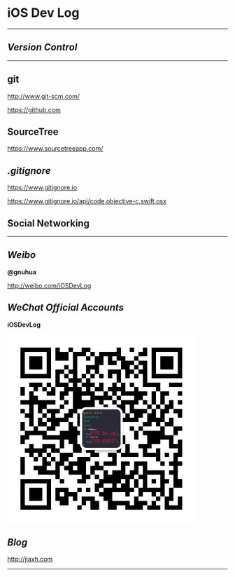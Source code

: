 # iOS Dev Log
---

## *Version Control*
---

## **git**

<http://www.git-scm.com/>
	
<https://github.com>

## **SourceTree**

<https://www.sourcetreeapp.com/>

## *.gitignore*

<https://www.gitignore.io>

<https://www.gitignore.io/api/code,objective-c,swift,osx>

## Social Networking
---

## *Weibo*

**@gnuhua**

<http://weibo.com/iOSDevLog>


## *WeChat Official Accounts*

**iOSDevLog**

![qrcode](/assets/img/qrcode_430.jpg)


## *Blog*

<http://jiaxh.com>

---
